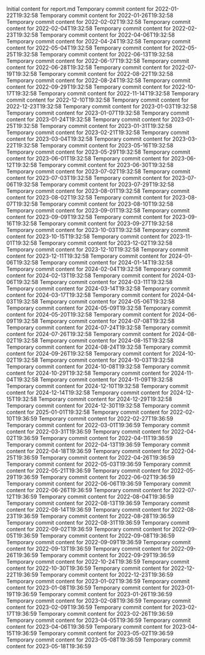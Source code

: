 Initial content for report.md
Temporary commit content for 2022-01-22T19:32:58
Temporary commit content for 2022-01-26T19:32:58
Temporary commit content for 2022-02-02T19:32:58
Temporary commit content for 2022-02-04T19:32:58
Temporary commit content for 2022-02-23T19:32:58
Temporary commit content for 2022-04-06T19:32:58
Temporary commit content for 2022-04-24T19:32:58
Temporary commit content for 2022-05-04T19:32:58
Temporary commit content for 2022-05-25T19:32:58
Temporary commit content for 2022-06-13T19:32:58
Temporary commit content for 2022-06-17T19:32:58
Temporary commit content for 2022-06-28T19:32:58
Temporary commit content for 2022-07-19T19:32:58
Temporary commit content for 2022-08-22T19:32:58
Temporary commit content for 2022-08-24T19:32:58
Temporary commit content for 2022-09-29T19:32:58
Temporary commit content for 2022-10-17T19:32:58
Temporary commit content for 2022-11-14T19:32:58
Temporary commit content for 2022-12-10T19:32:58
Temporary commit content for 2022-12-23T19:32:58
Temporary commit content for 2023-01-03T19:32:58
Temporary commit content for 2023-01-07T19:32:58
Temporary commit content for 2023-01-24T19:32:58
Temporary commit content for 2023-01-25T19:32:58
Temporary commit content for 2023-01-31T19:32:58
Temporary commit content for 2023-02-21T19:32:58
Temporary commit content for 2023-03-04T19:32:58
Temporary commit content for 2023-03-22T19:32:58
Temporary commit content for 2023-05-16T19:32:58
Temporary commit content for 2023-05-29T19:32:58
Temporary commit content for 2023-06-01T19:32:58
Temporary commit content for 2023-06-12T19:32:58
Temporary commit content for 2023-06-30T19:32:58
Temporary commit content for 2023-07-02T19:32:58
Temporary commit content for 2023-07-03T19:32:58
Temporary commit content for 2023-07-06T19:32:58
Temporary commit content for 2023-07-29T19:32:58
Temporary commit content for 2023-08-01T19:32:58
Temporary commit content for 2023-08-02T19:32:58
Temporary commit content for 2023-08-07T19:32:58
Temporary commit content for 2023-08-10T19:32:58
Temporary commit content for 2023-09-01T19:32:58
Temporary commit content for 2023-09-09T19:32:58
Temporary commit content for 2023-09-16T19:32:58
Temporary commit content for 2023-09-27T19:32:58
Temporary commit content for 2023-10-03T19:32:58
Temporary commit content for 2023-10-15T19:32:58
Temporary commit content for 2023-11-01T19:32:58
Temporary commit content for 2023-12-02T19:32:58
Temporary commit content for 2023-12-10T19:32:58
Temporary commit content for 2023-12-11T19:32:58
Temporary commit content for 2024-01-06T19:32:58
Temporary commit content for 2024-01-14T19:32:58
Temporary commit content for 2024-02-04T19:32:58
Temporary commit content for 2024-02-13T19:32:58
Temporary commit content for 2024-03-06T19:32:58
Temporary commit content for 2024-03-11T19:32:58
Temporary commit content for 2024-03-14T19:32:58
Temporary commit content for 2024-03-17T19:32:58
Temporary commit content for 2024-04-03T19:32:58
Temporary commit content for 2024-05-06T19:32:58
Temporary commit content for 2024-05-09T19:32:58
Temporary commit content for 2024-05-20T19:32:58
Temporary commit content for 2024-06-09T19:32:58
Temporary commit content for 2024-07-08T19:32:58
Temporary commit content for 2024-07-24T19:32:58
Temporary commit content for 2024-07-26T19:32:58
Temporary commit content for 2024-08-02T19:32:58
Temporary commit content for 2024-08-15T19:32:58
Temporary commit content for 2024-08-24T19:32:58
Temporary commit content for 2024-09-26T19:32:58
Temporary commit content for 2024-10-02T19:32:58
Temporary commit content for 2024-10-03T19:32:58
Temporary commit content for 2024-10-08T19:32:58
Temporary commit content for 2024-10-29T19:32:58
Temporary commit content for 2024-11-04T19:32:58
Temporary commit content for 2024-11-09T19:32:58
Temporary commit content for 2024-12-10T19:32:58
Temporary commit content for 2024-12-14T19:32:58
Temporary commit content for 2024-12-15T19:32:58
Temporary commit content for 2024-12-29T19:32:58
Temporary commit content for 2024-12-30T19:32:58
Temporary commit content for 2025-01-01T19:32:58
Temporary commit content for 2022-02-10T19:36:59
Temporary commit content for 2022-02-27T19:36:59
Temporary commit content for 2022-03-01T19:36:59
Temporary commit content for 2022-03-31T19:36:59
Temporary commit content for 2022-04-02T19:36:59
Temporary commit content for 2022-04-11T19:36:59
Temporary commit content for 2022-04-13T19:36:59
Temporary commit content for 2022-04-18T19:36:59
Temporary commit content for 2022-04-25T19:36:59
Temporary commit content for 2022-04-26T19:36:59
Temporary commit content for 2022-05-03T19:36:59
Temporary commit content for 2022-05-21T19:36:59
Temporary commit content for 2022-05-29T19:36:59
Temporary commit content for 2022-06-02T19:36:59
Temporary commit content for 2022-06-06T19:36:59
Temporary commit content for 2022-06-26T19:36:59
Temporary commit content for 2022-07-12T19:36:59
Temporary commit content for 2022-08-04T19:36:59
Temporary commit content for 2022-08-13T19:36:59
Temporary commit content for 2022-08-14T19:36:59
Temporary commit content for 2022-08-23T19:36:59
Temporary commit content for 2022-08-28T19:36:59
Temporary commit content for 2022-08-31T19:36:59
Temporary commit content for 2022-09-02T19:36:59
Temporary commit content for 2022-09-05T19:36:59
Temporary commit content for 2022-09-08T19:36:59
Temporary commit content for 2022-09-09T19:36:59
Temporary commit content for 2022-09-13T19:36:59
Temporary commit content for 2022-09-26T19:36:59
Temporary commit content for 2022-09-29T19:36:59
Temporary commit content for 2022-10-24T19:36:59
Temporary commit content for 2022-10-30T19:36:59
Temporary commit content for 2022-12-22T19:36:59
Temporary commit content for 2022-12-23T19:36:59
Temporary commit content for 2023-01-02T19:36:59
Temporary commit content for 2023-01-08T19:36:59
Temporary commit content for 2023-01-19T19:36:59
Temporary commit content for 2023-01-26T19:36:59
Temporary commit content for 2023-02-08T19:36:59
Temporary commit content for 2023-02-09T19:36:59
Temporary commit content for 2023-02-17T19:36:59
Temporary commit content for 2023-02-26T19:36:59
Temporary commit content for 2023-04-05T19:36:59
Temporary commit content for 2023-04-06T19:36:59
Temporary commit content for 2023-04-15T19:36:59
Temporary commit content for 2023-05-02T19:36:59
Temporary commit content for 2023-05-08T19:36:59
Temporary commit content for 2023-05-18T19:36:59
